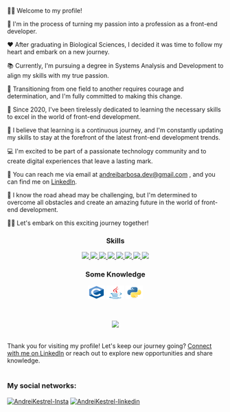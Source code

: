 👋🏽 Welcome to my profile! 

🚀 I'm in the process of turning my passion into a profession as a front-end developer.

❤️ After graduating in Biological Sciences, I decided it was time to follow my heart and embark on a new journey.

📚 Currently, I'm pursuing a degree in Systems Analysis and Development to align my skills with my true passion.

💪 Transitioning from one field to another requires courage and determination, and I'm fully committed to making this change.

📖 Since 2020, I've been tirelessly dedicated to learning the necessary skills to excel in the world of front-end development.

🌟 I believe that learning is a continuous journey, and I'm constantly updating my skills to stay at the forefront of the latest front-end development trends.

💻 I'm excited to be part of a passionate technology community and to create digital experiences that leave a lasting mark.

📧 You can reach me via email at andreibarbosa.dev@gmail.com , and you can find me on [LinkedIn](https://www.linkedin.com/in/barbosaandrei/).

🌈 I know the road ahead may be challenging, but I'm determined to overcome all obstacles and create an amazing future in the world of front-end development.

🚀🌟 Let's embark on this exciting journey together!

<div align="center">
 <p>
    <h3>Skills</h3>
</p>
   <a href="https://github.com/Ileriayo/markdown-badges">
    <img src="https://img.shields.io/badge/javascript-%23323330.svg?style=for-the-badge&logo=javascript&logoColor=%23F7DF1E"/>
  </a>
  <a href="https://github.com/Ileriayo/markdown-badges">
    <img src="https://img.shields.io/badge/html5-%23E34F26.svg?style=for-the-badge&logo=html5&logoColor=white"/>
  </a>
  <a href="https://github.com/Ileriayo/markdown-badges">
    <img src="https://img.shields.io/badge/react-%2320232a.svg?style=for-the-badge&logo=react&logoColor=%2361DAFB"/>
  </a>
  <a href="https://github.com/Ileriayo/markdown-badges">
    <img src="https://img.shields.io/badge/Next-black?style=for-the-badge&logo=next.js&logoColor=white"/>
  </a>
  <a href="https://github.com/Ileriayo/markdown-badges">
    <img src="https://img.shields.io/badge/bootstrap-%238511FA.svg?style=for-the-badge&logo=bootstrap&logoColor=white"/>
  </a>
  <a href="https://github.com/Ileriayo/markdown-badges">
    <img src="https://img.shields.io/badge/SASS-hotpink.svg?style=for-the-badge&logo=SASS&logoColor=white"/>
  </a>
  <a href="https://github.com/Ileriayo/markdown-badges">
    <img src="https://img.shields.io/badge/node.js-6DA55F?style=for-the-badge&logo=node.js&logoColor=white"/>
  </a>
  <a href="https://github.com/Ileriayo/markdown-badges">
    <img src="https://img.shields.io/badge/css3-%231572B6.svg?style=for-the-badge&logo=css3&logoColor=white"/>
  </a>

  <h3>Some Knowledge</h3>
  <div style="display: inline_block">
     <img align="center" alt="c" height="30" width="40"
         src="https://raw.githubusercontent.com/devicons/devicon/master/icons/c/c-original.svg">
     <img align="center" alt="java" height="30" width="40"
         src="https://raw.githubusercontent.com/devicons/devicon/master/icons/java/java-original.svg">
     <img align="center" alt="python" height="30" width="40"
         src="https://raw.githubusercontent.com/devicons/devicon/master/icons/python/python-original.svg">
   </div>
  </div>
<br><br>

<br>
<div align="center">
    <a href="https://github.com/anuraghazra/github-readme-stats">
      <img src="https://github-readme-stats.vercel.app/api/top-langs/?username=andreikestrel&layout=compact"/>
    </a>
  <br> <br>
</div>

Thank you for visiting my profile! Let's keep our journey going? [Connect with me on LinkedIn](https://www.linkedin.com/in/barbosaandrei/) or reach out to explore new opportunities and share knowledge.
<br><br>
<div style="display: inline_block">
<h3>My social networks:</h3>
<a href="https://instagram.com/andreikestrel" target="_blank"><img align="center" alt="AndreiKestrel-Insta" height="35" width="145" src="https://img.shields.io/badge/Instagram-E4405F?style=for-the-badge&logo=instagram&logoColor=white"></a>
<a href="https://www.linkedin.com/in/barbosaandrei/" target="_blank"><img align="center" alt="AndreiKestrel-linkedin" height="35" width="145" src="https://img.shields.io/badge/LinkedIn-0077B5?style=for-the-badge&logo=linkedin&logoColor=white"></a>
</div>
